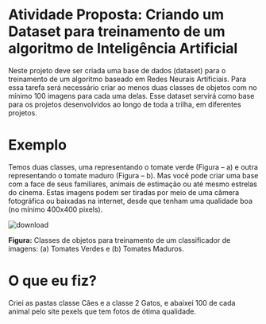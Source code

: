 # Atividade Proposta: Criando um Dataset para treinamento de um algoritmo de Inteligência Artificial
Neste projeto deve ser criada uma base de dados (dataset) para o treinamento de um algoritmo baseado em Redes Neurais Artificiais. Para essa tarefa será necessário criar ao menos duas classes de objetos com no mínimo 100 imagens para cada uma delas. Esse dataset servirá como base para os projetos desenvolvidos ao longo de toda a trilha, em diferentes projetos.
# Exemplo
Temos duas classes, uma representando o tomate verde (Figura – a) e outra representando o tomate maduro (Figura – b). Mas você pode criar uma base com a face de seus familiares, animais de estimação ou até mesmo estrelas do cinema. Estas imagens podem ser tiradas por meio de uma câmera fotográfica ou baixadas na internet, desde que tenham uma qualidade boa (no mínimo 400x400 pixels).

![download](https://github.com/user-attachments/assets/67a3bbbc-418f-4a3b-bf24-a10b393670e0)

**Figura:** Classes de objetos para treinamento de um classificador de imagens: (a) Tomates Verdes e (b) Tomates Maduros.
# O que eu fiz?
Criei as pastas classe Cães e a classe 2 Gatos, e abaixei 100 de cada animal pelo site pexels que tem fotos de ótima qualidade.
